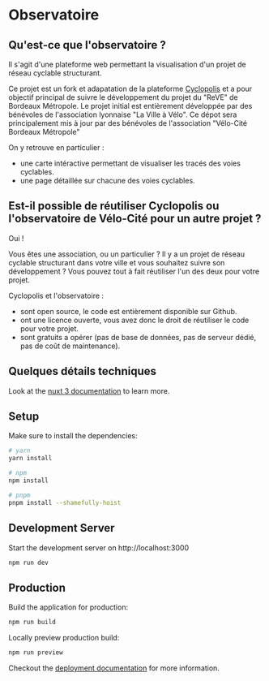 # Observatoire

## Qu'est-ce que l'observatoire ?
Il s'agit d'une plateforme web permettant la visualisation d'un projet de réseau cyclable structurant.

Ce projet est un fork et adapatation de la plateforme [Cyclopolis](https://github.com/benoitdemaegdt/voieslyonnaises) et a pour objectif principal de suivre le développement du projet du "ReVE" de Bordeaux Métropole.
Le projet initial est entièrement développée par des bénévoles de l'association lyonnaise "La Ville à Vélo".
Ce dépot sera principalement mis à jour par des bénévoles de l'association "Vélo-Cité Bordeaux Métropole"

On y retrouve en particulier : 
- une carte intéractive permettant de visualiser les tracés des voies cyclables.
- une page détaillée sur chacune des voies cyclables.

## Est-il possible de réutiliser Cyclopolis ou l'observatoire de Vélo-Cité pour un autre projet ?

Oui !

Vous êtes une association, ou un particulier ? Il y a un projet de réseau cyclable structurant dans votre ville et vous souhaitez suivre son développement ? Vous pouvez tout à fait réutiliser l'un des deux pour votre projet.

Cyclopolis et l'observatoire : 
- sont open source, le code est entièrement disponible sur Github.
- ont une licence ouverte, vous avez donc le droit de réutiliser le code pour votre projet.
- sont gratuits a opérer (pas de base de données, pas de serveur dédié, pas de coût de maintenance).


## Quelques détails techniques 
Look at the [nuxt 3 documentation](https://v3.nuxtjs.org) to learn more.

## Setup

Make sure to install the dependencies:

```bash
# yarn
yarn install

# npm
npm install

# pnpm
pnpm install --shamefully-hoist
```

## Development Server

Start the development server on http://localhost:3000

```bash
npm run dev
```

## Production

Build the application for production:

```bash
npm run build
```

Locally preview production build:

```bash
npm run preview
```

Checkout the [deployment documentation](https://v3.nuxtjs.org/guide/deploy/presets) for more information.
